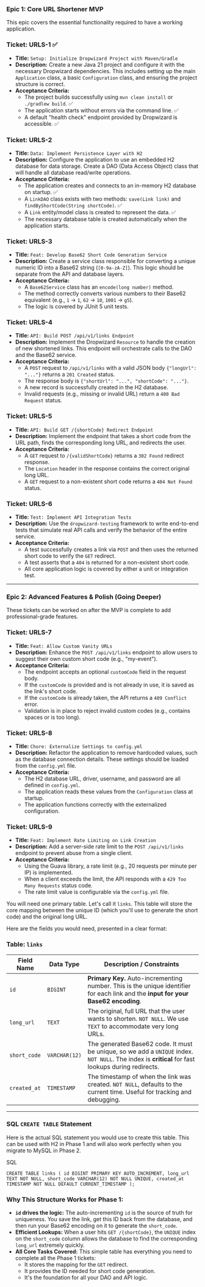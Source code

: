 ### Epic 1: Core URL Shortener MVP

This epic covers the essential functionality required to have a working application.

### **Ticket: URLS-1** ✅

- **Title:** `Setup: Initialize Dropwizard Project with Maven/Gradle`
- **Description:** Create a new Java 21 project and configure it with the necessary Dropwizard dependencies. This includes setting up the main `Application` class, a basic `Configuration` class, and ensuring the project structure is correct.
- **Acceptance Criteria:**
    - The project builds successfully using `mvn clean install` or `./gradlew build`. ✅
    - The application starts without errors via the command line. ✅
    - A default "health check" endpoint provided by Dropwizard is accessible. ✅

### **Ticket: URLS-2**

- **Title:** `Data: Implement Persistence Layer with H2`
- **Description:** Configure the application to use an embedded H2 database for data storage. Create a DAO (Data Access Object) class that will handle all database read/write operations.
- **Acceptance Criteria:**
    - The application creates and connects to an in-memory H2 database on startup. ✅
    - A `LinkDAO` class exists with two methods: `save(Link link)` and `findByShortCode(String shortCode)`. ✅
    - A `Link` entity/model class is created to represent the data. ✅
    - The necessary database table is created automatically when the application starts.

### **Ticket: URLS-3**

- **Title:** `Feat: Develop Base62 Short Code Generation Service`
- **Description:** Create a service class responsible for converting a unique numeric ID into a Base62 string (`[0-9a-zA-Z]`). This logic should be separate from the API and database layers.
- **Acceptance Criteria:**
    - A `Base62Service` class has an `encode(long number)` method.
    - The method correctly converts various numbers to their Base62 equivalent (e.g., `1` -> `1`, `62` -> `10`, `1001` -> `g5`).
    - The logic is covered by JUnit 5 unit tests.

### **Ticket: URLS-4**

- **Title:** `API: Build POST /api/v1/links Endpoint`
- **Description:** Implement the Dropwizard `Resource` to handle the creation of new shortened links. This endpoint will orchestrate calls to the DAO and the Base62 service.
- **Acceptance Criteria:**
    - A `POST` request to `/api/v1/links` with a valid JSON body `{"longUrl": "..."}` returns a `201 Created` status.
    - The response body is `{"shortUrl": "...", "shortCode": "..."}`.
    - A new record is successfully created in the H2 database.
    - Invalid requests (e.g., missing or invalid URL) return a `400 Bad Request` status.

### **Ticket: URLS-5**

- **Title:** `API: Build GET /{shortCode} Redirect Endpoint`
- **Description:** Implement the endpoint that takes a short code from the URL path, finds the corresponding long URL, and redirects the user.
- **Acceptance Criteria:**
    - A `GET` request to `/{validShortCode}` returns a `302 Found` redirect response.
    - The `Location` header in the response contains the correct original long URL.
    - A `GET` request to a non-existent short code returns a `404 Not Found` status.

### **Ticket: URLS-6**

- **Title:** `Test: Implement API Integration Tests`
- **Description:** Use the `dropwizard-testing` framework to write end-to-end tests that simulate real API calls and verify the behavior of the entire service.
- **Acceptance Criteria:**
    - A test successfully creates a link via `POST` and then uses the returned short code to verify the `GET` redirect.
    - A test asserts that a `404` is returned for a non-existent short code.
    - All core application logic is covered by either a unit or integration test.

---

### Epic 2: Advanced Features & Polish (Going Deeper)

These tickets can be worked on after the MVP is complete to add professional-grade features.

### **Ticket: URLS-7**

- **Title:** `Feat: Allow Custom Vanity URLs`
- **Description:** Enhance the `POST /api/v1/links` endpoint to allow users to suggest their own custom short code (e.g., "my-event").
- **Acceptance Criteria:**
    - The endpoint accepts an optional `customCode` field in the request body.
    - If the `customCode` is provided and is not already in use, it is saved as the link's short code.
    - If the `customCode` is already taken, the API returns a `409 Conflict` error.
    - Validation is in place to reject invalid custom codes (e.g., contains spaces or is too long).

### **Ticket: URLS-8**

- **Title:** `Chore: Externalize Settings to config.yml`
- **Description:** Refactor the application to remove hardcoded values, such as the database connection details. These settings should be loaded from the `config.yml` file.
- **Acceptance Criteria:**
    - The H2 database URL, driver, username, and password are all defined in `config.yml`.
    - The application reads these values from the `Configuration` class at startup.
    - The application functions correctly with the externalized configuration.

### **Ticket: URLS-9**

- **Title:** `Feat: Implement Rate Limiting on Link Creation`
- **Description:** Add a server-side rate limit to the `POST /api/v1/links` endpoint to prevent abuse from a single client.
- **Acceptance Criteria:**
    - Using the Guava library, a rate limit (e.g., 20 requests per minute per IP) is implemented.
    - When a client exceeds the limit, the API responds with a `429 Too Many Requests` status code.
    - The rate limit value is configurable via the `config.yml` file.

You will need one primary table. Let's call it `links`. This table will store the core mapping between the unique ID (which you'll use to generate the short code) and the original long URL.

Here are the fields you would need, presented in a clear format:

### **Table: `links`**

| **Field Name** | **Data Type** | **Description / Constraints** |
| --- | --- | --- |
| `id` | `BIGINT` | **Primary Key.** Auto-incrementing number. This is the unique identifier for each link and the **input for your Base62 encoding**. |
| `long_url` | `TEXT` | The original, full URL that the user wants to shorten. `NOT NULL`. We use `TEXT` to accommodate very long URLs. |
| `short_code` | `VARCHAR(12)` | The generated Base62 code. It must be unique, so we add a `UNIQUE` index. `NOT NULL`. The index is **critical** for fast lookups during redirects. |
| `created_at` | `TIMESTAMP` | The timestamp of when the link was created. `NOT NULL`, defaults to the current time. Useful for tracking and debugging. |

---

### **SQL `CREATE TABLE` Statement**

Here is the actual SQL statement you would use to create this table. This can be used with H2 in Phase 1 and will also work perfectly when you migrate to MySQL in Phase 2.

SQL

`CREATE TABLE links (
    id BIGINT PRIMARY KEY AUTO_INCREMENT,
    long_url TEXT NOT NULL,
    short_code VARCHAR(12) NOT NULL UNIQUE,
    created_at TIMESTAMP NOT NULL DEFAULT CURRENT_TIMESTAMP
);`

### Why This Structure Works for Phase 1:

- **`id` drives the logic:** The auto-incrementing `id` is the source of truth for uniqueness. You save the link, get this ID back from the database, and then run your Base62 encoding on it to generate the `short_code`.
- **Efficient Lookups:** When a user hits `GET /{shortCode}`, the `UNIQUE` index on the `short_code` column allows the database to find the corresponding `long_url` extremely quickly.
- **All Core Tasks Covered:** This simple table has everything you need to complete all the Phase 1 tickets:
    - It stores the mapping for the `GET` redirect.
    - It provides the ID needed for short code generation.
    - It's the foundation for all your DAO and API logic.
